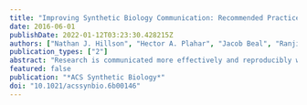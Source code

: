 ```yaml
---
title: "Improving Synthetic Biology Communication: Recommended Practices for Visual Depiction and Digital Submission of Genetic Designs"
date: 2016-06-01
publishDate: 2022-01-12T03:23:30.428215Z
authors: ["Nathan J. Hillson", "Hector A. Plahar", "Jacob Beal", "Ranjini Prithviraj"]
publication_types: ["2"]
abstract: "Research is communicated more effectively and reproducibly when articles depict genetic designs consistently and fully disclose the complete sequences of all reported constructs. ACS Synthetic Biology is now providing authors with updated guidance and piloting a new tool and publication workflow that facilitate compliance with these recommended practices and standards for visual representation and data exchange."
featured: false
publication: "*ACS Synthetic Biology*"
doi: "10.1021/acssynbio.6b00146"
---
```


